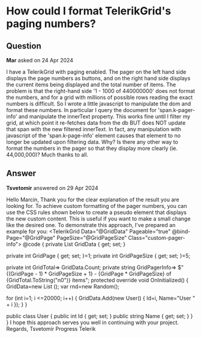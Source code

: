 # How could I format TelerikGrid's paging numbers?

## Question

**Mar** asked on 24 Apr 2024

I have a TelerikGrid with paging enabled. The pager on the left hand side displays the page numbers as buttons, and on the right hand side displays the current items being displayed and the total number of items. The problem is that the right-hand side '1 - 1000 of 440000000' does not format the numbers, and for a grid with millions of possible rows reading the exact numbers is difficult. So I wrote a little javascript to manipulate the dom and format these numbers. In particular I query the document for 'span.k-pager-info' and manipulate the innerText property. This works fine until I filter my grid, at which point it re-fetches data from the db BUT does NOT update that span with the new filtered innerText. In fact, any manipulation with javascript of the 'span.k-page-info' element causes that element to no longer be updated upon filtering data. Why? Is there any other way to format the numbers in the pager so that they display more clearly (ie. 44,000,000)? Much thanks to all.

## Answer

**Tsvetomir** answered on 29 Apr 2024

Hello Marcin, Thank you for the clear explanation of the result you are looking for. To achieve custom formatting of the pager numbers, you can use the CSS rules shown below to create a pseudo element that displays the new custom content. This is useful if you want to make a small change like the desired one. To demonstrate this approach, I've prepared an example for you: <TelerikGrid Data="@GridData" Pageable="true" @bind-Page="@GridPage" PageSize="@GridPageSize" Class="custom-pager-info"> <GridColumns> <GridColumn Field="@nameof(User.Name)" Title="User Name" /> </GridColumns> </TelerikGrid> <style>.custom-pager-info>.k-grid-pager.k-pager-info { font-size: 0;
}. custom-pager-info>.k-grid-pager.k-pager-info::before { font-size: 14px; content: " @GridPagerInfo ";
} </style> @code {
private List <User> GridData { get; set; }

private int GridPage { get; set; }=1;
private int GridPageSize { get; set; }=5;

private int GridTotal=> GridData.Count; private string GridPagerInfo=> $"{(GridPage - 1) * GridPageSize + 1} - {GridPage * GridPageSize} of {GridTotal.ToString("n0")} items"; protected override void OnInitialized()
{
GridData=new List <User> ();
var rnd=new Random();

for (int i=1; i <=20000; i++)
{
GridData.Add(new User()
{
Id=i,
Name="User " + i
});
}
}

public class User
{
public int Id { get; set; }
public string Name { get; set; }
}
} I hope this approach serves you well in continuing with your project. Regards, Tsvetomir Progress Telerik
